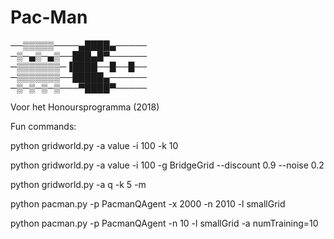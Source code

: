 # Pac-Man

──▒▒▒▒▒────▄████▄─────                             
─▒─▄▒─▄▒──███▄█▀──────                             
─▒▒▒▒▒▒▒─▐████──█──█──                             
─▒▒▒▒▒▒▒──█████▄──────                             
─▒─▒─▒─▒───▀████▀─────                             

Voor het Honoursprogramma (2018)

Fun commands:

python gridworld.py -a value -i 100 -k 10

python gridworld.py -a value -i 100 -g BridgeGrid --discount 0.9 --noise 0.2

python gridworld.py -a q -k 5 -m

python pacman.py -p PacmanQAgent -x 2000 -n 2010 -l smallGrid 

python pacman.py -p PacmanQAgent -n 10 -l smallGrid -a numTraining=10
